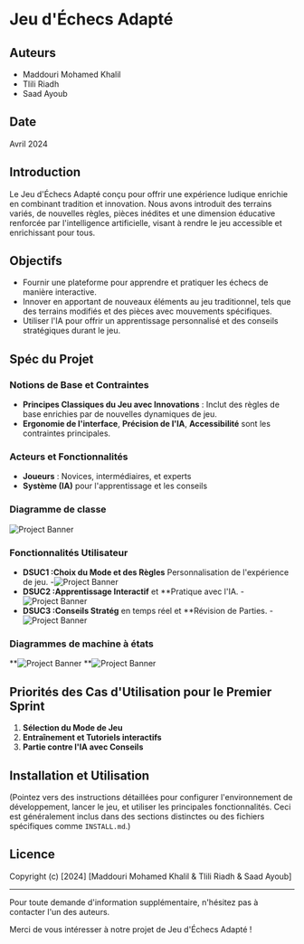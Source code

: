 # Jeu d'Échecs Adapté
## Auteurs

- Maddouri Mohamed Khalil
- Tlili Riadh
- Saad Ayoub

## Date

Avril 2024

## Introduction

Le Jeu d'Échecs Adapté conçu pour offrir une expérience ludique enrichie en combinant tradition et innovation. Nous avons introduit des terrains variés, de nouvelles règles, pièces inédites et une dimension éducative renforcée par l'intelligence artificielle, visant à rendre le jeu accessible et enrichissant pour tous.


## Objectifs

- Fournir une plateforme pour apprendre et pratiquer les échecs de manière interactive.
- Innover en apportant de nouveaux éléments au jeu traditionnel, tels que des terrains modifiés et des pièces avec mouvements spécifiques.
- Utiliser l'IA pour offrir un apprentissage personnalisé et des conseils stratégiques durant le jeu.

## Spéc du Projet

### Notions de Base et Contraintes

- **Principes Classiques du Jeu avec Innovations** : Inclut des règles de base enrichies par de nouvelles dynamiques de jeu.
- **Ergonomie de l'interface**, **Précision de l'IA**, **Accessibilité** sont les contraintes principales.

### Acteurs et Fonctionnalités

- **Joueurs** : Novices, intermédiaires, et experts
- **Système (IA)** pour l'apprentissage et les conseils

### Diagramme de classe
![Project Banner](https://i.postimg.cc/PJY3q5RC/diagrammedeclasse.png)

### Fonctionnalités Utilisateur

- **DSUC1 :Choix du Mode et des Règles** Personnalisation de l'expérience de jeu.
-![Project Banner](https://i.postimg.cc/vBgVxk9w/image.png)
- **DSUC2 :Apprentissage Interactif** et **Pratique avec l'IA.
-![Project Banner](https://i.postimg.cc/9MtLKD8f/DSUC2.png)
- **DSUC3 :Conseils Stratég** en temps réel et **Révision de Parties.
-![Project Banner](https://i.postimg.cc/tChFzKcX/DSUC3.png)

### Diagrammes de machine à états
**![Project Banner](https://i.postimg.cc/hjLGbK2Q/22.png)
**![Project Banner](https://i.postimg.cc/y6TdDYJw/222.png)

## Priorités des Cas d'Utilisation pour le Premier Sprint

1. **Sélection du Mode de Jeu**
2. **Entraînement et Tutoriels interactifs**
3. **Partie contre l'IA avec Conseils**

## Installation et Utilisation

(Pointez vers des instructions détaillées pour configurer l'environnement de développement, lancer le jeu, et utiliser les principales fonctionnalités. Ceci est généralement inclus dans des sections distinctes ou des fichiers spécifiques comme `INSTALL.md`.)



## Licence
Copyright (c) [2024] [Maddouri Mohamed Khalil & Tlili Riadh & Saad Ayoub]



---

Pour toute demande d'information supplémentaire, n'hésitez pas à contacter l'un des auteurs.

Merci de vous intéresser à notre projet de Jeu d'Échecs Adapté !
